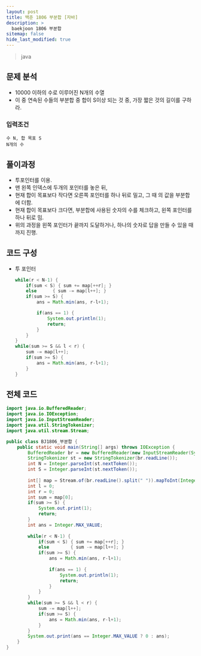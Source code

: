```yaml
---
layout: post
title: 백준 1806 부분합 [자바]
description: >
  baekjoon 1806 부분합
sitemap: false
hide_last_modified: true
---
```


> java

## 문제 분석

- 10000 이하의 수로 이루어진 N개의 수열
- 이 중 연속된 수들의 부분합 중 합이 S이상 되는 것 중, 가장 짧은 것의 길이를 구하라.



### 입력조건

```
수 N, 합 목표 S
N개의 수
```



## 풀이과정

- 투포인터를 이용.
- 맨 왼쪽 인덱스에 두개의 포인터를 놓은 뒤,
- 현재 합이 목표보다 작다면 오른쪽 포인터를 하나 뒤로 밀고, 그 때 의 값을 부분합에 더함.
- 현재 합이 목표보다 크다면, 부분합에 사용된 숫자의 수를 체크하고, 왼쪽 포인터를 하나 뒤로 밈.
- 위의 과정을 왼쪽 포인터가 끝까지 도달하거나, 하나의 숫자로 답을 만들 수 있을 때까지 진행.



## 코드 구성

- 투 포인터

  ```java
  while(r < N-1) {
      if(sum < S) { sum += map[++r]; }
      else 		{ sum -= map[l++]; }
      if(sum >= S) {
          ans = Math.min(ans, r-l+1);
  
          if(ans == 1) {
              System.out.println(1);
              return;
          }
      }
  }
  while(sum >= S && l < r) {
      sum -= map[l++];
      if(sum >= S) {
          ans = Math.min(ans, r-l+1);				
      }
  }
  ```

  

## 전체 코드

```java
import java.io.BufferedReader;
import java.io.IOException;
import java.io.InputStreamReader;
import java.util.StringTokenizer;
import java.util.stream.Stream;

public class BJ1806_부분합 {
	public static void main(String[] args) throws IOException {
		BufferedReader br = new BufferedReader(new InputStreamReader(System.in));
		StringTokenizer st = new StringTokenizer(br.readLine());
		int N = Integer.parseInt(st.nextToken());
		int S = Integer.parseInt(st.nextToken());
		
		int[] map = Stream.of(br.readLine().split(" ")).mapToInt(Integer::parseInt).toArray();
		int l = 0;
		int r = 0;
		int sum = map[0];
		if(sum >= S) {
			System.out.print(1);
			return;
		}
		int ans = Integer.MAX_VALUE;
		
		while(r < N-1) {
			if(sum < S) { sum += map[++r]; }
			else 		{ sum -= map[l++]; }
			if(sum >= S) {
				ans = Math.min(ans, r-l+1);
				
				if(ans == 1) {
					System.out.println(1);
					return;
				}
			}
		}
		while(sum >= S && l < r) {
			sum -= map[l++];
			if(sum >= S) {
				ans = Math.min(ans, r-l+1);				
			}
		}
		System.out.print(ans == Integer.MAX_VALUE ? 0 : ans);
	}
}
```


